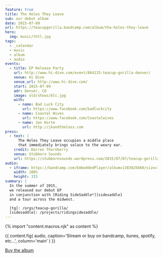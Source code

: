 ```yaml
---
feature: true
title: The Holes They Leave
sub: our debut album
date: 2015-07-09
url: https://teacupgorilla.bandcamp.com/album/the-holes-they-leave
hero:
  img: music/thtl.jpg
tags:
  - _calendar
  - music
  - album
  - audio
events:
  - title: EP Release Party
    url: http://www.hi-dive.com/event/864133-teacup-gorilla-denver/
    venue: Hi Dive
    venue_url: http://www.hi-dive.com/
    start: 2015-07-09
    adr: Denver, CO
    image: old/shows/blc.jpg
    with:
      - name: Bad Luck City
        url: https://www.facebook.com/badluckcity
      - name: Coastal Wives
        url: https://www.facebook.com/Coastalwives
      - name: Jen Korte
        url: http://jkandtheloss.com
press:
  - text: |
      The Holes They Leave occupies a middle place
      that immediately brings solace to the weary ear.
    credit: Darren Thornberry
    venue: Stubborn Sounds
    url: https://stubbornsounds.wordpress.com/2015/07/07/teacup-gorilla-the-holes-they-leave-in-review/
audio:
  - iframe: https://bandcamp.com/EmbeddedPlayer/album=1383025660/size=large/bgcol=ffffff/linkcol=de270f/artwork=small/transparent=true/
    width: 100%
    height: 315
summary: |
  In the summer of 2015,
  we released our debut EP
  in conjunction with [Riding SideSaddle*][sidesaddle]
  and a tour across the midwest.

  [tg]: /orgs/teacup-gorilla/
  [sidesaddle]: /projects/ridingsidesaddle/
---
```


{% import "content.macros.njk" as content %}

{{ content.fig(
  audio,
  caption='Stream or buy on bandcamp, itunes, spotify, etc…',
  column='main'
) }}

[Buy the album](http://teacupgorilla.bandcamp.com/album/the-holes-they-leave)
